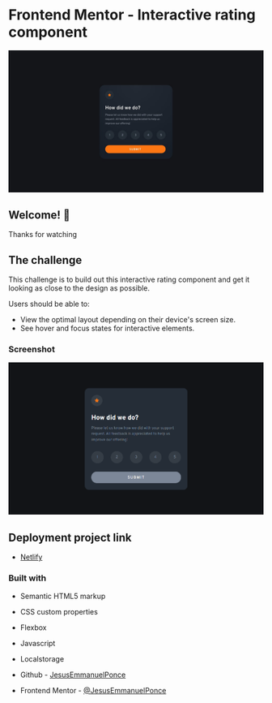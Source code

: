 # Frontend Mentor - Interactive rating component

![Design preview for the Interactive rating component coding challenge](./images/desktop-design.jpg)

## Welcome! 👋

Thanks for watching

## The challenge

This challenge is to build out this interactive rating component and get it looking as close to the design as possible.

Users should be able to:

- View the optimal layout depending on their device's screen size.
- See hover and focus states for interactive elements.

### Screenshot

![](./images/screenshot.png)

## Deployment project link

- [Netlify](https://ubiquitous-naiad-30ba7c.netlify.app/)

### Built with

- Semantic HTML5 markup
- CSS custom properties
- Flexbox
- Javascript
- Localstorage

- Github - [JesusEmmanuelPonce](https://github.com/JesusEmmanuelPonce)
- Frontend Mentor - [@JesusEmmanuelPonce](https://www.frontendmentor.io/profile/JesusEmmanuelPonce)